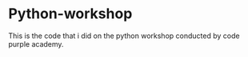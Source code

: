 # Python-workshop
This is the code that i did on the python workshop conducted by code purple academy.
